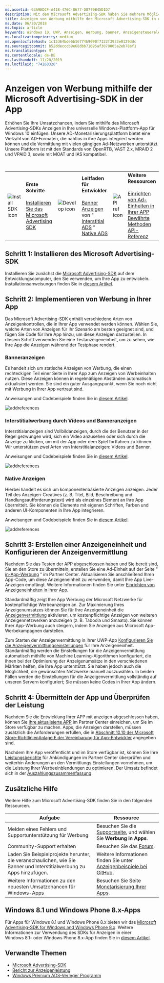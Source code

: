 ```yaml
---
ms.assetid: 63A9EDCF-A418-476C-8677-D8770B45D1D7
description: Mit dem Microsoft Advertising-SDK haben Sie mehrere Möglichkeiten zur Monetarisierung Ihrer App mit Anzeigen.
title: Anzeigen von Werbung mithilfe der Microsoft Advertising-SDK in der App
ms.date: 06/20/2018
ms.topic: article
keywords: Windows 10, UWP, Anzeigen, Werbung, banner, Anzeigensteuerelement,Interstitial
ms.localizationpriority: medium
ms.openlocfilehash: 1c12d64bde6b16774b9090f7122f3933e0129ddc
ms.sourcegitcommit: b52ddecccb9e68dbb71695af3078005a2eb78af1
ms.translationtype: MT
ms.contentlocale: de-DE
ms.lasthandoff: 11/20/2019
ms.locfileid: "74260326"
---
```

# <a name="display-ads-in-your-app-with-the-microsoft-advertising-sdk"></a>Anzeigen von Werbung mithilfe der Microsoft Advertising-SDK in der App

Erhöhen Sie Ihre Umsatzchancen, indem Sie mithilfe des Microsoft Advertising-SDKs Anzeigen in Ihre universelle Windows-Plattform-App für Windows 10 einfügen. Unsere AD-Monetarisierungsplattform bietet eine Vielzahl von AD-Formaten, die nahtlos in ihre Apps integriert werden können und die Vermittlung mit vielen gängigen Ad-Netzwerken unterstützt. Unsere Plattform ist mit den Standards von OpenRTB, VAST 2.x, MRAID 2 und VPAID 3, sowie mit MOAT und IAS kompatibel. 

<br/>

<table style="border: none !important;">
<colgroup>
<col width="10%" />
<col width="23%" />
<col width="10%" />
<col width="23%" />
<col width="10%" />
<col width="23%" />
</colgroup>
<tbody>
<tr>
<td align="left"><img src="images/install-sdk.png" alt="Install SDK icon" /></td>
<td align="left"><b>Erste Schritte</b><br/><br/>
    <a href="https://marketplace.visualstudio.com/items?itemName=AdMediator.MicrosoftAdvertisingSDK">Installieren Sie das Microsoft Advertising SDK</a>
</td>
<td align="left"><img src="images/write-code.png" alt="Develop icon" /></td>
<td align="left"><b>Leitfaden für Entwickler</b><br/><br/>
    <a href="banner-ads.md">Banner Anzeigen</a>
    <br/>
     von " 
    <a href="interstitial-ads.md">Interstitial ADS</a> "<br/>
    <a href="native-ads.md">Native ADS</a>
    </td>
<td align="left"><img src="images/api-reference.png" alt="API ref icon" /></td>
<td align="left"><b>Weitere Ressourcen</b><br/><br/>
    <a href="set-up-ad-units-in-your-app.md">Einrichten von Ad-Einheiten in Ihrer APP</a>
    <br/>
    <a href="best-practices-for-ads-in-apps.md">Bewährte Methoden</a>
    <br/>
    <a href="https://docs.microsoft.com/uwp/api/overview/advertising">API-Referenz</a>
    </td>
</tr>
</tbody>
</table>

## <a name="step-1-install-the-microsoft-advertising-sdk"></a>Schritt 1: Installieren des Microsoft Advertising-SDK

Installieren Sie zunächst die [Microsoft Advertising-SDK](https://marketplace.visualstudio.com/items?itemName=AdMediator.MicrosoftAdvertisingSDK) auf dem Entwicklungscomputer, den Sie verwenden, um Ihre App zu entwickeln. Installationsanweisungen finden Sie in [diesem Artikel](install-the-microsoft-advertising-libraries.md).

## <a name="step-2-implement-ads-in-your-app"></a>Schritt 2: Implementieren von Werbung in Ihrer App

Das Microsoft Advertising-SDK enthält verschiedene Arten von Anzeigenkontrollen, die in Ihrer App verwendet werden können. Wählen Sie, welche Arten von Anzeigen für Ihr Szenario am besten geeignet sind, und fügen Sie Code für Ihre App hinzu, um diese Anzeigen darzustellen. In diesem Schritt verwenden Sie eine Testanzeigeneinheit, um zu sehen, wie Ihre App die Anzeigen während der Testphase rendert.

### <a name="banner-ads"></a>Banneranzeigen

Es handelt sich um statische Anzeigen von Werbung, die einen rechteckigen Teil einer Seite in Ihrer App zum Anzeigen von Werbeinhalten nutzen. Diese Anzeigen können in regelmäßigen Abständen automatisch aktualisiert werden. Sie sind ein guter Ausgangspunkt, wenn Sie noch nicht mit Werbung in Ihrer App vertraut sind.

Anweisungen und Codebeispiele finden Sie in [diesem Artikel](adcontrol-in-xaml-and--net.md).

![addreferences](images/banner-ad.png)

### <a name="interstitial-video-and-interstitial-banner-ads"></a>Interstitialwerbung durch Videos und Banneranzeigen

Interstitialanzeigen sind Vollbildanzeigen, durch die der Benutzer in der Regel gezwungen wird, sich ein Video anzusehen oder sich durch die Anzeige zu klicken, um mit der App oder dem Spiel fortfahren zu können. Wir unterstützen zwei Arten von Interstitialanzeigen: Videos und Banner.

Anweisungen und Codebeispiele finden Sie in [diesem Artikel](interstitial-ads.md).

![addreferences](images/interstitial-ad.png)

### <a name="native-ads"></a>Native Anzeigen

Hierbei handelt es sich um komponentenbasierte Anzeigen anzeigen. Jeder Teil des Anzeigen-Creatives (z. B. Titel, Bild, Beschreibung und Handlungsaufforderungstext) wird als einzelnes Element an Ihre App übermittelt. Sie können die Elemente mit eigenen Schriften, Farben und anderen UI-Komponenten in Ihre App integrieren.

Anweisungen und Codebeispiele finden Sie in [diesem Artikel](native-ads.md).

![addreferences](images/native-ad.png)

<span id="ad-mediation"/>

## <a name="step-3-create-an-ad-unit-and-configure-mediation"></a>Schritt 3: Erstellen einer Anzeigeneinheit und Konfigurieren der Anzeigenvermittlung

Nachdem Sie das Testen der APP abgeschlossen haben und Sie bereit sind, Sie an den Store zu übermitteln, erstellen Sie eine Ad-Einheit auf der Seite " [in-App-Werbung](../publish/in-app-ads.md) " im Partner Center. Aktualisieren Sie anschließend Ihren App-Code, um diese Anzeigeneinheit zu verwenden, damit Ihre App Live-Anzeigen empfängt. Weitere Informationen finden Sie unter [Einrichten von Anzeigeneinheiten in Ihrer App](set-up-ad-units-in-your-app.md#live-ad-units).

Standardmäßig zeigt Ihre App Werbung der Microsoft Netzwerke für kostenpflichtige Werbeanzeigen an. Zur Maximierung Ihres Anzeigenumsatzes können Sie für Ihre Anzeigeneinheit die [Anzeigenvermittlung](ad-mediation-service.md) aktivieren, um kostenpflichtige Anzeigen von weiteren Anzeigennetzwerken anzuzeigen (z. B. Taboola und Smaato). Sie können Ihrer App-Werbung auch steigern, indem Sie Anzeigen aus Microsoft App-Werbekampagnen darstellen.

Zum Starten der Anzeigenvermittlung in Ihrer UWP-App [Konfigurieren Sie die Anzeigenvermittlungseinstellungen](../publish/in-app-ads.md#mediation-settings) für Ihre Anzeigeneinheit. Standardmäßig werden die Einstellungen für die Anzeigenvermittlung automatisch mithilfe von Machine Learning-Algorithmen konfiguriert, die ihnen bei der Optimierung der Anzeigenumsätze in den verschiedenen Märkten helfen, die Ihre App unterstützt. Sie haben jedoch auch die Möglichkeit, die gewünschten Netzwerke manuell auszuwählen. In beiden Fällen werden die Einstellungen für die Anzeigenvermittlung vollständig auf unseren Servern konfiguriert; Sie müssen keine Codes in Ihrer App ändern.    

## <a name="step-4-submit-your-app-and-review-performance"></a>Schritt 4: Übermitteln der App und Überprüfen der Leistung

Nachdem Sie die Entwicklung Ihrer APP mit anzeigen abgeschlossen haben, können Sie [Ihre aktualisierte APP](https://docs.microsoft.com/windows/uwp/publish/app-submissions) im Partner Center einreichen, um Sie im Store verfügbar zu machen. Apps, die Anzeigen darstellen, müssen zusätzlich die Anforderungen erfüllen, die in [Abschnitt 10.10 der Microsoft Store-Richtlinien](https://docs.microsoft.com/legal/windows/agreements/store-policies#1010-advertising-conduct-and-content)[Anlage E der Vereinbarung für App-Entwickler](https://docs.microsoft.com/legal/windows/agreements/app-developer-agreement) angegeben sind.

Nachdem Ihre App veröffentlicht und im Store verfügbar ist, können Sie Ihre [Leistungsberichte](../publish/advertising-performance-report.md) für Ankündigungen im Partner Center überprüfen und weiterhin Änderungen an den Vermittlungs Einstellungen vornehmen, um die Leistung Ihrer Werbeeinblendungen zu optimieren. Der Umsatz befindet sich in der [Auszahlungszusammenfassung](../publish/payout-summary.md).

<span id="additional-help" />

## <a name="additional-help"></a>Zusätzliche Hilfe

Weitere Hilfe zum Microsoft Advertising-SDK finden Sie in den folgenden Ressourcen.

|  Aufgabe    | Ressource |               
|----------|-------|
| Melden eines Fehlers und Supportunterstützung für Werbung     | Besuchen Sie die [Supportseite](https://developer.microsoft.com/en-us/windows/support), und wählen Sie **Werbung in Apps**.        |
| Community-Support erhalten     | Besuchen Sie das [Forum](https://go.microsoft.com/fwlink/?LinkID=401264).       |
| Laden Sie Beispielprojekte herunter, die veranschaulichen, wie Sie Banner und Interstitialwerbung zu Apps hinzufügen.     | Weitere Informationen finden Sie unter [Anzeigenbeispiele bei GitHub](https://github.com/Microsoft/Windows-universal-samples/tree/master/Samples/Advertising).       |
| Weitere Informationen zu den neuesten Umsatzchancen für Windows-Apps     | Besuchen Sie Seite [Monetarisierung Ihrer Apps](https://developer.microsoft.com/store/monetize).        |

## <a name="windows-81-and-windows-phone-8x-apps"></a>Windows 8.1 und Windows Phone 8.x-Apps

Für Apps für Windows 8.1 und Windows Phone 8.x bieten wir das [Microsoft Advertising-SDK for Windows and Windows Phone 8.x](https://marketplace.visualstudio.com/items?itemName=AdMediator.MicrosoftAdvertisingSDKforWindowsandWindowsPhone8x). Weitere Informationen zur Verwendung des SDKs für Anzeigen in einer Windows 8.1- oder Windows Phone 8.x-App finden Sie in [diesem Artikel](https://docs.microsoft.com/en-us/previous-versions/windows/apps/dn792120(v=win.10)).

## <a name="related-topics"></a>Verwandte Themen

* [Microsoft Advertising-SDK](https://marketplace.visualstudio.com/items?itemName=AdMediator.MicrosoftAdvertisingSDK)
* [Bericht zur Anzeigenleistung](../publish/advertising-performance-report.md)
* [Windows Premium ADS-Verleger Programm](windows-premium-ads-publishers-program.md)
